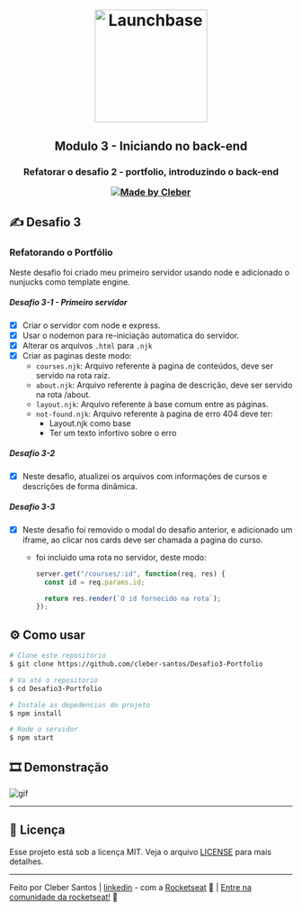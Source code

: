 <h1 align="center">
    <img alt="Launchbase" src="https://storage.googleapis.com/golden-wind/bootcamp-launchbase/logo.png" width="200px" />
</h1>

<h2 align="center">
  Modulo 3 - Iniciando no back-end
</h2>
<h3 align="center">
  Refatorar o desafio 2 - portfolio, introduzindo o back-end
<br>

<p align="center">

  <a href="https://github.com/cleber-santos">
    <img alt="Made by Cleber" src="https://img.shields.io/badge/Made%20by-Cleber-orange">
  </a>

</p>

## ✍ Desafio 3

### Refatorando o Portfólio

Neste desafio foi criado meu primeiro servidor usando node e adicionado o nunjucks como template engine. 

##### Desafio 3-1 - Primeiro servidor

- [x] Criar o servidor com node e express.
- [x] Usar o nodemon para re-iniciação automatica do servidor.
- [x] Alterar os arquivos `.html` para `.njk`
- [x] Criar as paginas deste modo:
  - `courses.njk`: Arquivo referente à pagina de conteúdos, deve ser servido na rota raiz.
  - `about.njk`: Arquivo referente à pagina de descrição, deve ser servido na rota /about.
  - `layout.njk`: Arquivo referente à base comum entre as páginas.
  - `not-found.njk`: Arquivo referente à pagina de erro 404 deve ter:
    - Layout.njk como base
    - Ter um texto infortivo sobre o erro

##### Desafio 3-2

- [x] Neste desafio, atualizei os arquivos com informações de cursos e descrições de forma dinâmica.

##### Desafio 3-3

- [x] Neste desafio foi removido o modal do desafio anterior, e adicionado um iframe, ao clicar nos cards deve ser chamada a pagina do curso.
  - foi incluido uma rota no servidor, deste modo:  
  
    ```js
    server.get("/courses/:id", function(req, res) {
      const id = req.params.id;

      return res.render(`O id fornecido na rota`);
    });
    ```

## :gear: Como usar
```bash
# Clone este repositorio
$ git clone https://github.com/cleber-santos/Desafio3-Portfolio

# Va até o repositorio
$ cd Desafio3-Portfolio

# Instale as depedencias do projeto
$ npm install

# Rode o servidor
$ npm start

```

## :film_strip: Demonstração

![gif]()

---

## :memo: Licença

Esse projeto está sob a licença MIT. Veja o arquivo [LICENSE](/LICENSE) para mais detalhes.

---

Feito por Cleber Santos | [linkedin](https://www.linkedin.com/in/cleber-rodrigo-santos/) - com a [Rocketseat](https://rocketseat.com.br) :rocket: | [Entre na comunidade da rocketseat!](https://discordapp.com/invite/gCRAFhc) :purple_heart:
